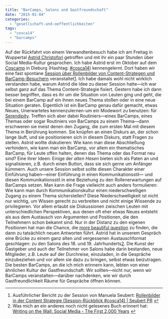 ```yaml
---
title: "BarCamps, Salons und Gastfreundschaft"
date: "2015-01-04"
categories: 
  - "gesellschaft-und-oeffentlichkeiten"
tags: 
  - "cosca14"
  - "barcamps"
---
```


Auf der Rückfahrt von einem Verwandtenbesuch habe ich am Freitag in Wuppertal [Astrid Christofori](https://twitter.com/a_christofori "(Ein) Twitter-Account von Astrid Christofori") getroffen und mit ihr ein paar Stunden über Social Media-Kultur gesprochen. Ich habe Astrid erst im Oktober auf dem [Coscamp](https://storify.com/lisa/content-strategy-camp-2014-tag-1 "Storify zum ersten Tag des #cosca14") in Dieburg (Hashtag: [#cosca14](https://storify.com/lisa/content-strategy-camp-2014-tag-2 "Storify zum zweiten Tag des #cosca14")) kennengelernt. Dort haben wir eine fast spontane [Session über Rollenbilder von Content-Strategen und BarCamp-Besuchern](http://www.yourpart.eu/p/Rollenbilder_Content_Strategien_Barcampbesucher "Rollenbilder von Content-Strategen und BarCamp-Besuchern. Protokoll der Session von Astrid Christofori und Heinz Wittenbrink auf dem #cosca14") veranstaltet[1](#fn-5614-seubert). Ich habe damals wohl nicht wirklich verstanden habe, warum Astrid die Idee zu dieser Session hatte—ich war selbst ganz auf das Thema Content-Strategie fixiert. Gestern habe ich dann besser begriffen, dass es ihr um die Situation von Leuten ging und geht, die bei einem BarCamp auf ein ihnen neues Thema stoßen oder in eine neue Situation geraten. Eigentlich ist ein BarCamp genau dafür gemacht, etwas Neues, Unerwartetes kennenzulernen-um ein Modewort zu benutzen: für [Serendipity](http://books.google.de/books/about/The_Travels_and_Adventures_of_Serendipit.html?id=HJvqHhYs9s0C&redir_esc=y "The Travels and Adventures of Serendipity: A Study in Sociological Semantics ... - Robert King Merton, Elinor G. Barber - Google Books"). Treffen sich aber dabei Routiniers—eines BarCamps, eines Themas oder sogar Routiniers von BarCamps zu einem Thema—dann erschweren sie meist denen den Zugang, die zum ersten Mal mit diesem Thema in Berührung kommen. Sie knüpfen an einen Diskurs an, der schon lange läuft, und sie positionieren sich in diesem Diskurs, statt Fragen zu stellen. Astrid wollte diskutieren: Wie kann man diese Abschließung verhindern, wie kann man ein BarCamp, vor allem ein thematisches BarCamp, für Leute offen halten, denen das Thema oder das Format neu sind? Eine ihrer Ideen: Einige der _alten Hasen_ bieten sich als Paten an und signalisieren, z.B. durch einen Button, dass sie sich gerne um Anfänger kümmern. Auch unsere Session selbst sollte diesen Charakter einer Einführung haben—einer Einführung in einen Kommunikationsstil— und diesen Kommunikationsstil in eine Beziehung zu den Rollenerwartungen auf BarCamps setzen. Man kann die Frage vielleicht auch anders formulieren: Wie kann man durch Kommunikationskultur einen niederschwelligen Zugang zu einem Thema sicherstellen? Diese Niederschwelligkeit ist nicht nur wichtig, um Wissen gerecht zu verbreiten und nicht einige Wissende zu privilegieren. Vor allem erlaubt sie Diskussionen zwischen Leuten mit unterschiedlichen Perspektiven, aus denen oft eher etwas Neues entsteht als aus dem Austausch von Argumenten und Positionen, die den Teilnehmern schon bekannt sind. Nur in der Distanz zu den eigenen Positionen hat man die Chance, die [more beautiful question](http://mediativegedanken.wordpress.com/2014/12/09/9-dezember-a-more-beautiful-question/ "9. Dezember – A More Beautiful Question | Mediative Gedanken") zu finden, die dann zu tatsächlich neuen Antworten führt. Astrid hat in unserem Gespräch eine Brücke zu einem ganz alten und vergessenen Austauschformat geschlagen: zu den Salons des 18. und 19. Jahrhunderts[2](#fn-5614-writing). Die Kunst der Gastgeber und auch der Teilnehmer von Salons habe darin bestanden, neue Mitglieder, z.B. Leute auf der Durchreise, einzuladen, in die Gespräche einzubeziehen und vor allem sie dazu zu bringen, selbst etwas beizutragen. Die besten BarCamps, an die ich mich erinnern kann, lebten von einer ähnlichen Kultur der Gastfreundschaft. Wir sollten—nicht nur, wenn wir BarCamps veranstalten—darüber nachdenken, wie wir durch Gastfreundlichkeit Räume für Gespräche öffnen können.

* * *

1. Ausführlicher Bericht zu der Session von Manuela Seubert: [Rollenbilder in der Content Strategie (Session-Rückblick #cosca14) | Seubert PR](http://www.seubert-pr.de/blog/2014/10/21/rollenbilder-in-der-content-strategie-session-rueckblick-cosca14/ "Rollenbilder in der Content Strategie (Session-Rückblick #cosca14) | Seubert PR") [↩](#fnref-5614-seubert)
2. Was mich an ein anderes noch nicht gelesenes Buch erinnert hat: [Writing on the Wall: Social Media - The First 2,000 Years](http://bloomsbury.com/uk/writing-on-the-wall-9781408842065/ "Bloomsbury - Writing on the Wall") [↩](#fnref-5614-writing)
